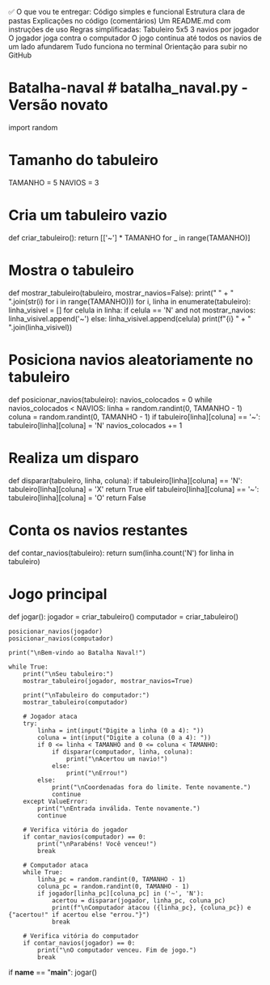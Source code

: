 ✅ O que vou te entregar:
Código simples e funcional
Estrutura clara de pastas
Explicações no código (comentários)
Um README.md com instruções de uso 
Regras simplificadas:
Tabuleiro 5x5
3 navios por jogador
O jogador joga contra o computador
O jogo continua até todos os navios de um lado afundarem
Tudo funciona no terminal
Orientação para subir no GitHub

# Batalha-naval # batalha_naval.py - Versão novato
import random

# Tamanho do tabuleiro
TAMANHO = 5
NAVIOS = 3

# Cria um tabuleiro vazio
def criar_tabuleiro():
    return [['~'] * TAMANHO for _ in range(TAMANHO)]

# Mostra o tabuleiro
def mostrar_tabuleiro(tabuleiro, mostrar_navios=False):
    print("  " + " ".join(str(i) for i in range(TAMANHO)))
    for i, linha in enumerate(tabuleiro):
        linha_visivel = []
        for celula in linha:
            if celula == 'N' and not mostrar_navios:
                linha_visivel.append('~')
            else:
                linha_visivel.append(celula)
        print(f"{i} " + " ".join(linha_visivel))

# Posiciona navios aleatoriamente no tabuleiro
def posicionar_navios(tabuleiro):
    navios_colocados = 0
    while navios_colocados < NAVIOS:
        linha = random.randint(0, TAMANHO - 1)
        coluna = random.randint(0, TAMANHO - 1)
        if tabuleiro[linha][coluna] == '~':
            tabuleiro[linha][coluna] = 'N'
            navios_colocados += 1

# Realiza um disparo
def disparar(tabuleiro, linha, coluna):
    if tabuleiro[linha][coluna] == 'N':
        tabuleiro[linha][coluna] = 'X'
        return True
    elif tabuleiro[linha][coluna] == '~':
        tabuleiro[linha][coluna] = 'O'
    return False

# Conta os navios restantes
def contar_navios(tabuleiro):
    return sum(linha.count('N') for linha in tabuleiro)

# Jogo principal
def jogar():
    jogador = criar_tabuleiro()
    computador = criar_tabuleiro()

    posicionar_navios(jogador)
    posicionar_navios(computador)

    print("\nBem-vindo ao Batalha Naval!")

    while True:
        print("\nSeu tabuleiro:")
        mostrar_tabuleiro(jogador, mostrar_navios=True)

        print("\nTabuleiro do computador:")
        mostrar_tabuleiro(computador)

        # Jogador ataca
        try:
            linha = int(input("Digite a linha (0 a 4): "))
            coluna = int(input("Digite a coluna (0 a 4): "))
            if 0 <= linha < TAMANHO and 0 <= coluna < TAMANHO:
                if disparar(computador, linha, coluna):
                    print("\nAcertou um navio!")
                else:
                    print("\nErrou!")
            else:
                print("\nCoordenadas fora do limite. Tente novamente.")
                continue
        except ValueError:
            print("\nEntrada inválida. Tente novamente.")
            continue

        # Verifica vitória do jogador
        if contar_navios(computador) == 0:
            print("\nParabéns! Você venceu!")
            break

        # Computador ataca
        while True:
            linha_pc = random.randint(0, TAMANHO - 1)
            coluna_pc = random.randint(0, TAMANHO - 1)
            if jogador[linha_pc][coluna_pc] in ('~', 'N'):
                acertou = disparar(jogador, linha_pc, coluna_pc)
                print(f"\nComputador atacou ({linha_pc}, {coluna_pc}) e {"acertou!" if acertou else "errou."}")
                break

        # Verifica vitória do computador
        if contar_navios(jogador) == 0:
            print("\nO computador venceu. Fim de jogo.")
            break

if __name__ == "__main__":
    jogar()
